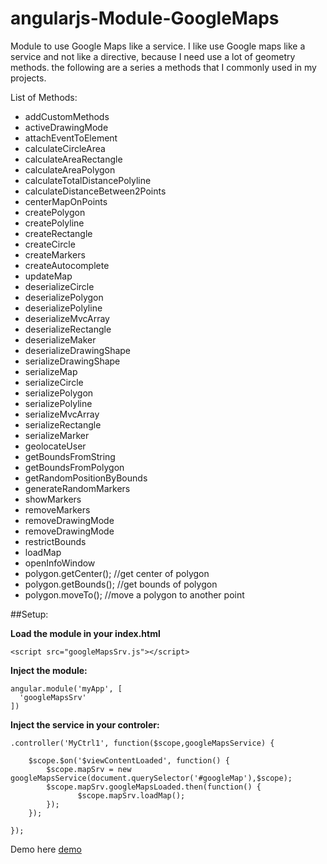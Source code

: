 angularjs-Module-GoogleMaps
===========================

Module to use Google Maps like a service. I like use Google maps like a service and not like a directive, because I need  use a lot of  geometry methods. the following are a series a methods that I commonly used in my projects. 

List of Methods:

* addCustomMethods
* activeDrawingMode
* attachEventToElement
* calculateCircleArea
* calculateAreaRectangle
* calculateAreaPolygon
* calculateTotalDistancePolyline
* calculateDistanceBetween2Points
* centerMapOnPoints
* createPolygon
* createPolyline
* createRectangle
* createCircle
* createMarkers
* createAutocomplete
* updateMap
* deserializeCircle
* deserializePolygon
* deserializePolyline
* deserializeMvcArray
* deserializeRectangle
* deserializeMaker
* deserializeDrawingShape
* serializeDrawingShape
* serializeMap
* serializeCircle
* serializePolygon
* serializePolyline
* serializeMvcArray
* serializeRectangle
* serializeMarker
* geolocateUser
* getBoundsFromString
* getBoundsFromPolygon
* getRandomPositionByBounds
* generateRandomMarkers
* showMarkers
* removeMarkers
* removeDrawingMode 
* removeDrawingMode
* restrictBounds
* loadMap
* openInfoWindow 
* polygon.getCenter(); //get center of polygon
* polygon.getBounds(); //get bounds of polygon
* polygon.moveTo(); //move a polygon to another point


##Setup:

**Load the module in your index.html**

```
<script src="googleMapsSrv.js"></script>
```

**Inject the module:**

```
angular.module('myApp', [
  'googleMapsSrv'
])
```
**Inject the service in your controler:**
```
.controller('MyCtrl1', function($scope,googleMapsService) {

	$scope.$on('$viewContentLoaded', function() {
   		$scope.mapSrv = new googleMapsService(document.querySelector('#googleMap'),$scope);
		$scope.mapSrv.googleMapsLoaded.then(function() {
		       $scope.mapSrv.loadMap();		
		});
	});

});
```

Demo here  [demo](http://saulburgos.com/apps/googlemapModule/#/view1)

